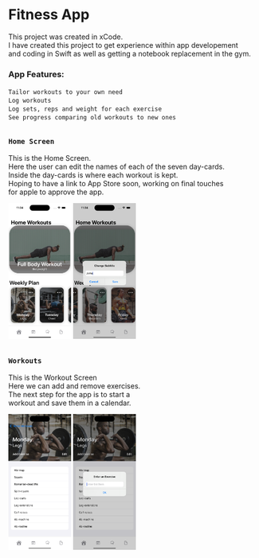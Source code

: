 # Fitness App


This project was created in xCode. <br />
I have created this project to get experience within app developement <br />
and coding in Swift as well as getting a notebook replacement in the gym. <br /> 

### App Features:

`Tailor workouts to your own need` <br />
`Log workouts` <br />
`Log sets, reps and weight for each exercise` <br />
`See progress comparing old workouts to new ones` <br />


##

### `Home Screen`

This is the Home Screen. <br />
Here the user can edit the names of each of the seven day-cards. <br />
Inside the day-cards is where each workout is kept. <br />
Hoping to have a link to App Store soon, working on final touches <br />
for apple to approve the app. <br />

<div align="left">
<img src="FitnessApp/Assets.xcassets/AppSC1.imageset/AppSC1.png" title="Home Screen" width="25%" hieght="25%"> 
<img src="/FitnessApp/Assets.xcassets/AppSC2.imageset/AppSC2.png" title="Editing Home Screen" width="25%" hieght="25%"> 
</div>

##

### `Workouts`

This is the Workout Screen <br />
Here we can add and remove exercises. <br />
The next step for the app is to start a <br />
workout and save them in a calendar. <br />

<div align="left">
<img src="FitnessApp/Assets.xcassets/AppSC3.imageset/AppSC3.png" title="Workout Screen" width="25%" hieght="25%"> 
<img src="/FitnessApp/Assets.xcassets/AppSC4.imageset/AppSC4.png" title="Editing Workout Screen" width="25%" hieght="25%"> 
</div>
